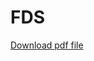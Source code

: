 # FDS

[Download pdf file](https://github.com/your-username/your-repository/raw/main/path/to/your/file.pdf)
